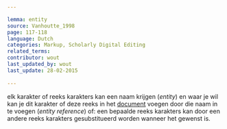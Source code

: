 ```yaml
---

lemma: entity
source: Vanhoutte_1998
page: 117-118 
language: Dutch
categories: Markup, Scholarly Digital Editing
related_terms: 
contributor: wout
last_updated_by: wout
last_update: 28-02-2015
        
---
```


elk karakter of reeks karakters kan een naam krijgen (_entity_) en waar je wil kan je dit karakter of deze reeks in het [document](document.html) voegen door die naam in te voegen (_entity reference_) of: een bepaalde reeks karakters kan door een andere reeks karakters gesubstitueerd worden wanneer het gewenst is.

